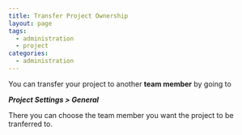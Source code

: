 ```yaml
---
title: Transfer Project Ownership
layout: page
tags:
  - administration
  - project
categories:
  - administration
---
```

You can transfer your project to another **team member** by going to

***Project Settings > General***

There you can choose the team member you want the project to be tranferred to.
